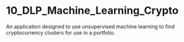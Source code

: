 # 10_DLP_Machine_Learning_Crypto
An application designed to use unsupervised machine learning to find cryptocurrency clusters for use in a portfolio.
